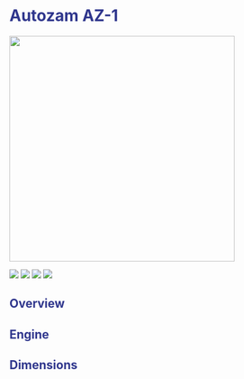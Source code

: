 <h1 style="color:#30378d">Autozam AZ-1</h1>

<img src="https://upload.wikimedia.org/wikipedia/commons/thumb/0/0f/Mazda_AZ-1_Mazda_speed_version.jpg/2560px-Mazda_AZ-1_Mazda_speed_version.jpg" width="400">

[![](https://shields.io/badge/Body-Coupe-red?logo=canonical&logoWidth=20&logoColor=white&style=for-the-badge&labelColor=EB001E&color=black)](../../../categories/induction/natural.html)
[![](https://shields.io/badge/Drive-RWD-red?logo=canonical&logoWidth=20&logoColor=white&style=for-the-badge&labelColor=30378d&color=black)](../../../categories/drive/rwd.html)
[![](https://shields.io/badge/Era-660cc-red?logo=canonical&logoWidth=20&logoColor=white&style=for-the-badge&labelColor=ffd600&color=black)](../../../categories/era/660cc.html)
[![](https://shields.io/badge/Aspiration-Turbocharged-red?logo=canonical&logoWidth=20&logoColor=white&style=for-the-badge&labelColor=00C58E&color=black)](../../../categories/era/660cc.html)




<h2 style="color:#30378d">Overview</h2>

<h2 style="color:#30378d">Engine</h2>

<h2 style="color:#30378d">Dimensions</h2>
